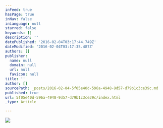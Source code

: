 ```yaml
---
inFeed: true
hasPage: true
inNav: false
inLanguage: null
starred: false
keywords: []
description: ''
datePublished: '2016-02-04T03:17:44.749Z'
dateModified: '2016-02-04T03:17:35.487Z'
authors: []
publisher:
  name: null
  domain: null
  url: null
  favicon: null
title: ''
author: []
sourcePath: _posts/2016-02-04-5f05e40d-596a-4948-9d57-d79b1c3ce39c.md
published: true
url: 5f05e40d-596a-4948-9d57-d79b1c3ce39c/index.html
_type: Article

---
```

![](https://the-grid-user-content.s3-us-west-2.amazonaws.com/72191fc8-6451-45f3-a2f5-45525938d2ed.jpg)